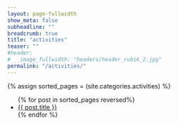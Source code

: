 ```yaml
---
layout: page-fullwidth
show_meta: false
subheadline: ""
breadcrumb: true
title: "activities"
teaser: ""
#header:
#   image_fullwidth: "headers/header_rubik_2.jpg"
permalink: "/activities/"
---
```

{% assign sorted_pages = (site.categories.activities) %}
<ul>
  {% for post in sorted_pages reversed%}
    <li>
      <a href="{{ post.url }}">{{ post.title }}</a>
    </li>
  {% endfor %}
</ul>

